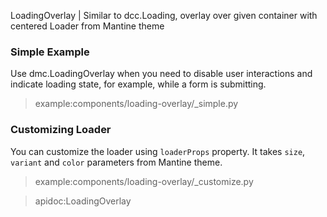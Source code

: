 LoadingOverlay | Similar to dcc.Loading, overlay over given container with centered Loader from Mantine theme

### Simple Example

Use dmc.LoadingOverlay when you need to disable user interactions and indicate loading state, for example, while a form
is submitting.

> example:components/loading-overlay/_simple.py

### Customizing Loader

You can customize the loader using `loaderProps` property. It takes `size`, `variant` and `color` parameters from
Mantine theme.

> example:components/loading-overlay/_customize.py

> apidoc:LoadingOverlay
